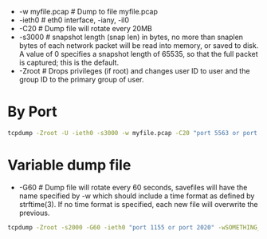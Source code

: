 <!-- TITLE: Tcpdump -->
<!-- SUBTITLE: A quick summary of Tcpdump -->

* -w myfile.pcap  #  Dump to file myfile.pcap
* -ieth0                 # eth0 interface,  -iany, -il0
* -C20                  # Dump file will rotate every 20MB
* -s3000               # snapshot length (snap len) in bytes, no more than snaplen bytes of each network packet will be read into memory, or saved to disk.  A value of 0 specifies a snapshot length of 65535, so that the full packet is captured; this is the default.
* -Zroot                # Drops privileges (if root) and changes user ID to user and the group ID to the primary group of user.
# By Port

```sh
tcpdump -Zroot -U -ieth0 -s3000 -w myfile.pcap -C20 "port 5563 or port 15562"
```


# Variable dump file 
* -G60  # Dump file will rotate every 60 seconds, savefiles will have the name specified by -w which should include a time format as defined by strftime(3).  If no time format is specified, each new file will overwrite the previous.

```sh
tcpdump -Zroot -s2000 -G60 -ieth0 "port 1155 or port 2020" -wSOMETHING_201804.%F_%T_pcap 
```
